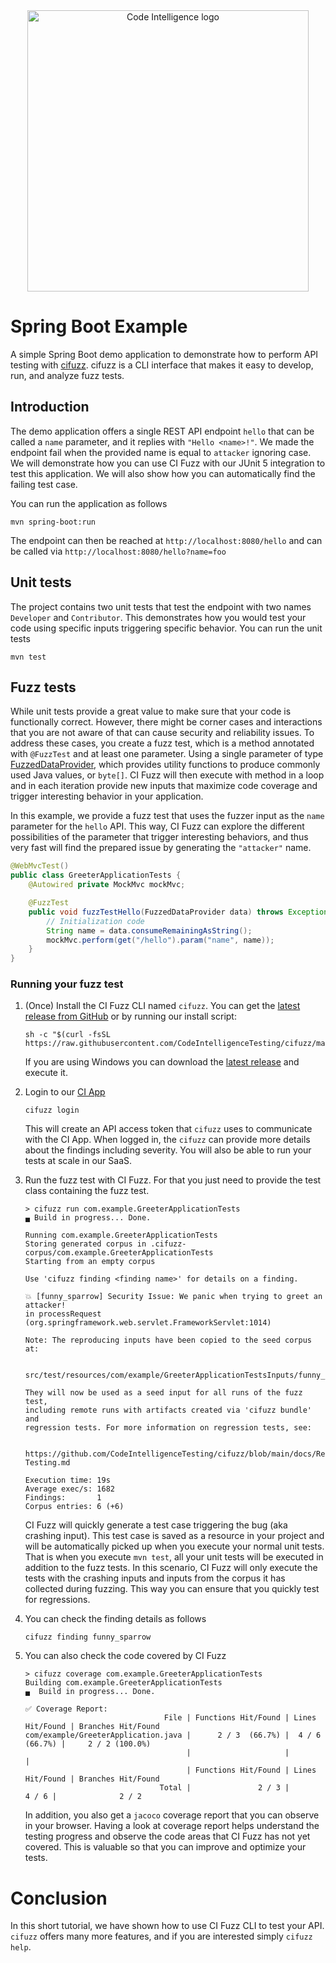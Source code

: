 <div align="center">
<a href="https://www.code-intelligence.com/">
<img src="https://www.code-intelligence.com/hubfs/Logos/CI%20Logos/Logo_quer_white.png" alt="Code Intelligence logo" width="450px">
</a>
</div>

# Spring Boot Example
A simple Spring Boot demo application to demonstrate how to perform API testing with [cifuzz](https://github.com/CodeIntelligenceTesting/cifuzz). 
cifuzz is a CLI interface that makes it easy to develop, run, and analyze fuzz tests.

## Introduction
The demo application offers a single REST API endpoint `hello` that can be called a `name` parameter, and it replies
with `"Hello <name>!"`. We made the endpoint fail when the provided name is equal to `attacker` ignoring case. We will
demonstrate how you can use CI Fuzz with our JUnit 5 integration to test this application. We will also show how 
you can automatically find the failing test case.

You can run the application as follows
```shell
mvn spring-boot:run
```
The endpoint can then be reached at `http://localhost:8080/hello` and can be called via `http://localhost:8080/hello?name=foo` 

## Unit tests
The project contains two unit tests that test the endpoint with two names `Developer` and `Contributor`. 
This demonstrates how you would test your code using specific inputs triggering specific behavior. 
You can run the unit tests
```shell
mvn test
```

## Fuzz tests
While unit tests provide a great value to make sure that your code is functionally correct. 
However, there might be corner cases and interactions that you are not aware of that can cause security 
and reliability issues. To address these cases, you create a fuzz test, which is a method 
annotated with `@FuzzTest` and at least one parameter. Using a single parameter of type
[FuzzedDataProvider](https://codeintelligencetesting.github.io/jazzer-docs/jazzer-api/com/code_intelligence/jazzer/api/FuzzedDataProvider.html), 
which provides utility functions to produce commonly used Java values, or `byte[]`. 
CI Fuzz will then execute with method in a loop and in each iteration provide new inputs that maximize 
code coverage and trigger interesting behavior in your application.

In this example, we provide a fuzz test that uses the fuzzer input as the `name` parameter 
for the `hello` API. This way, CI Fuzz can explore the different possibilities of the parameter
that trigger interesting behaviors, and thus very fast will find the prepared issue by generating the
`"attacker"` name.
```java
@WebMvcTest()
public class GreeterApplicationTests {
    @Autowired private MockMvc mockMvc;

    @FuzzTest 
    public void fuzzTestHello(FuzzedDataProvider data) throws Exception {
        // Initialization code
        String name = data.consumeRemainingAsString();
        mockMvc.perform(get("/hello").param("name", name));
    }
}
```

### Running your fuzz test
1. (Once) Install the CI Fuzz CLI named `cifuzz`. You can get the
   [latest release from GitHub](https://github.com/CodeIntelligenceTesting/cifuzz/releases/latest)
   or by running our install script:

    ```shell
    sh -c "$(curl -fsSL https://raw.githubusercontent.com/CodeIntelligenceTesting/cifuzz/main/install.sh)"
    ```
    If you are using Windows you can download the [latest release](https://github.com/CodeIntelligenceTesting/cifuzz/releases/latest/download/cifuzz_installer_windows.exe)
    and execute it.
2. Login to our [CI App](https://app.code-intelligence.com/)
   
    ```shell
    cifuzz login
    ```
    This will create an API access token that `cifuzz` uses to communicate with the CI App. 
    When logged in, the `cifuzz` can provide more details about the findings including severity. 
    You will also be able to run your tests at scale in our SaaS.
3. Run the fuzz test with CI Fuzz. For that you just need to provide the test class containing the fuzz test.
   ```shell
   > cifuzz run com.example.GreeterApplicationTests
   ▄ Build in progress... Done. 
   
   Running com.example.GreeterApplicationTests
   Storing generated corpus in .cifuzz-corpus/com.example.GreeterApplicationTests
   Starting from an empty corpus
   
   Use 'cifuzz finding <finding name>' for details on a finding.
   
   💥 [funny_sparrow] Security Issue: We panic when trying to greet an attacker! 
   in processRequest (org.springframework.web.servlet.FrameworkServlet:1014)
   
   Note: The reproducing inputs have been copied to the seed corpus at:

      src/test/resources/com/example/GreeterApplicationTestsInputs/funny_sparrow

   They will now be used as a seed input for all runs of the fuzz test,
   including remote runs with artifacts created via 'cifuzz bundle' and
   regression tests. For more information on regression tests, see:

       https://github.com/CodeIntelligenceTesting/cifuzz/blob/main/docs/Regression-Testing.md

   Execution time: 19s
   Average exec/s: 1682
   Findings:       1
   Corpus entries: 6 (+6)
   ```
   CI Fuzz will quickly generate a test case triggering the bug (aka crashing input).
   This test case is saved as a resource in your project and will be automatically picked
   up when you execute your normal unit tests. That is when you execute `mvn test`,
   all your unit tests will be executed in addition to the fuzz tests. In this scenario,
   CI Fuzz will only execute the tests with the crashing inputs and inputs from the corpus it
   has collected during fuzzing. This way you can ensure that you quickly test for
   regressions.
4. You can check the finding details as follows
   ```shell
   cifuzz finding funny_sparrow 
   ```
5. You can also check the code covered by CI Fuzz 
   ```shell
   > cifuzz coverage com.example.GreeterApplicationTests
   Building com.example.GreeterApplicationTests
   ▄  Build in progress... Done.
                    
   ✅ Coverage Report:
                                  File | Functions Hit/Found | Lines Hit/Found | Branches Hit/Found
   com/example/GreeterApplication.java |      2 / 3  (66.7%) |  4 / 6  (66.7%) |     2 / 2 (100.0%)
                                       |                     |                 |                   
                                       | Functions Hit/Found | Lines Hit/Found | Branches Hit/Found
                                 Total |               2 / 3 |           4 / 6 |              2 / 2

   ```
   In addition, you also get a `jacoco` coverage report that you can observe in your browser. 
   Having a look at coverage report helps understand the testing progress and observe the code
   areas that CI Fuzz has not yet covered. This is valuable so that you can improve and optimize
   your tests.

# Conclusion
In this short tutorial, we have shown how to use CI Fuzz CLI to test your API. `cifuzz`
offers many more features, and if you are interested simply `cifuzz help`.